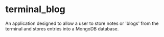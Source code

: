 # terminal_blog
An application designed to allow a user to store notes or 'blogs' from the terminal and stores entries into a MongoDB database.
